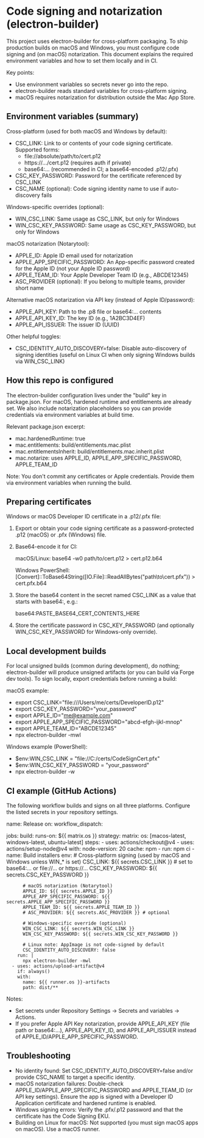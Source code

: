 # Code signing and notarization (electron-builder)

This project uses electron-builder for cross-platform packaging. To ship production builds on macOS and Windows, you must configure code signing and (on macOS) notarization. This document explains the required environment variables and how to set them locally and in CI.

Key points:
- Use environment variables so secrets never go into the repo.
- electron-builder reads standard variables for cross-platform signing.
- macOS requires notarization for distribution outside the Mac App Store.


## Environment variables (summary)

Cross-platform (used for both macOS and Windows by default):
- CSC_LINK: Link to or contents of your code signing certificate. Supported forms:
  - file://absolute/path/to/cert.p12
  - https://.../cert.p12 (requires auth if private)
  - base64:... (recommended in CI; a base64-encoded .p12/.pfx)
- CSC_KEY_PASSWORD: Password for the certificate referenced by CSC_LINK
- CSC_NAME (optional): Code signing identity name to use if auto-discovery fails

Windows-specific overrides (optional):
- WIN_CSC_LINK: Same usage as CSC_LINK, but only for Windows
- WIN_CSC_KEY_PASSWORD: Same usage as CSC_KEY_PASSWORD, but only for Windows

macOS notarization (Notarytool):
- APPLE_ID: Apple ID email used for notarization
- APPLE_APP_SPECIFIC_PASSWORD: An App-specific password created for the Apple ID (not your Apple ID password)
- APPLE_TEAM_ID: Your Apple Developer Team ID (e.g., ABCDE12345)
- ASC_PROVIDER (optional): If you belong to multiple teams, provider short name

Alternative macOS notarization via API key (instead of Apple ID/password):
- APPLE_API_KEY: Path to the .p8 file or base64:... contents
- APPLE_API_KEY_ID: The key ID (e.g., 1A2BC3D4EF)
- APPLE_API_ISSUER: The issuer ID (UUID)

Other helpful toggles:
- CSC_IDENTITY_AUTO_DISCOVERY=false: Disable auto-discovery of signing identities (useful on Linux CI when only signing Windows builds via WIN_CSC_LINK)


## How this repo is configured

The electron-builder configuration lives under the "build" key in package.json. For macOS, hardened runtime and entitlements are already set. We also include notarization placeholders so you can provide credentials via environment variables at build time.

Relevant package.json excerpt:

- mac.hardenedRuntime: true
- mac.entitlements: build/entitlements.mac.plist
- mac.entitlementsInherit: build/entitlements.mac.inherit.plist
- mac.notarize: uses APPLE_ID, APPLE_APP_SPECIFIC_PASSWORD, APPLE_TEAM_ID

Note: You don't commit any certificates or Apple credentials. Provide them via environment variables when running the build.


## Preparing certificates

Windows or macOS Developer ID certificate in a .p12/.pfx file:

1) Export or obtain your code signing certificate as a password-protected .p12 (macOS) or .pfx (Windows) file.
2) Base64-encode it for CI:

   macOS/Linux:
   base64 -w0 path/to/cert.p12 > cert.p12.b64

   Windows PowerShell:
   [Convert]::ToBase64String([IO.File]::ReadAllBytes("path\\to\\cert.pfx")) > cert.pfx.b64

3) Store the base64 content in the secret named CSC_LINK as a value that starts with base64:, e.g.:

   base64:PASTE_BASE64_CERT_CONTENTS_HERE

4) Store the certificate password in CSC_KEY_PASSWORD (and optionally WIN_CSC_KEY_PASSWORD for Windows-only override).


## Local development builds

For local unsigned builds (common during development), do nothing; electron-builder will produce unsigned artifacts (or you can build via Forge dev tools). To sign locally, export credentials before running a build:

macOS example:
- export CSC_LINK="file:///Users/me/certs/DeveloperID.p12"
- export CSC_KEY_PASSWORD="your_password"
- export APPLE_ID="me@example.com"
- export APPLE_APP_SPECIFIC_PASSWORD="abcd-efgh-ijkl-mnop"
- export APPLE_TEAM_ID="ABCDE12345"
- npx electron-builder -mwl

Windows example (PowerShell):
- $env:WIN_CSC_LINK = "file://C:/certs/CodeSignCert.pfx"
- $env:WIN_CSC_KEY_PASSWORD = "your_password"
- npx electron-builder -w


## CI example (GitHub Actions)

The following workflow builds and signs on all three platforms. Configure the listed secrets in your repository settings.

name: Release
on:
  workflow_dispatch:

jobs:
  build:
    runs-on: ${{ matrix.os }}
    strategy:
      matrix:
        os: [macos-latest, windows-latest, ubuntu-latest]
    steps:
      - uses: actions/checkout@v4
      - uses: actions/setup-node@v4
        with:
          node-version: 20
          cache: npm
      - run: npm ci
      - name: Build installers
        env:
          # Cross-platform signing (used by macOS and Windows unless WIN_* is set)
          CSC_LINK: ${{ secrets.CSC_LINK }} # set to base64:... or file://... or https://...
          CSC_KEY_PASSWORD: ${{ secrets.CSC_KEY_PASSWORD }}

          # macOS notarization (Notarytool)
          APPLE_ID: ${{ secrets.APPLE_ID }}
          APPLE_APP_SPECIFIC_PASSWORD: ${{ secrets.APPLE_APP_SPECIFIC_PASSWORD }}
          APPLE_TEAM_ID: ${{ secrets.APPLE_TEAM_ID }}
          # ASC_PROVIDER: ${{ secrets.ASC_PROVIDER }} # optional

          # Windows-specific override (optional)
          WIN_CSC_LINK: ${{ secrets.WIN_CSC_LINK }}
          WIN_CSC_KEY_PASSWORD: ${{ secrets.WIN_CSC_KEY_PASSWORD }}

          # Linux note: AppImage is not code-signed by default
          CSC_IDENTITY_AUTO_DISCOVERY: false
        run: |
          npx electron-builder -mwl
      - uses: actions/upload-artifact@v4
        if: always()
        with:
          name: ${{ runner.os }}-artifacts
          path: dist/**

Notes:
- Set secrets under Repository Settings -> Secrets and variables -> Actions.
- If you prefer Apple API Key notarization, provide APPLE_API_KEY (file path or base64:...), APPLE_API_KEY_ID, and APPLE_API_ISSUER instead of APPLE_ID/APPLE_APP_SPECIFIC_PASSWORD.


## Troubleshooting

- No identity found: Set CSC_IDENTITY_AUTO_DISCOVERY=false and/or provide CSC_NAME to target a specific identity.
- macOS notarization failures: Double-check APPLE_ID/APPLE_APP_SPECIFIC_PASSWORD and APPLE_TEAM_ID (or API key settings). Ensure the app is signed with a Developer ID Application certificate and hardened runtime is enabled.
- Windows signing errors: Verify the .pfx/.p12 password and that the certificate has the Code Signing EKU.
- Building on Linux for macOS: Not supported (you must sign macOS apps on macOS). Use a macOS runner.
